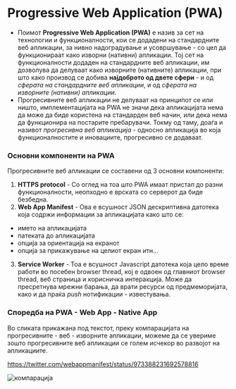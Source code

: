 # Progressive Web Application (PWA)

* Поимот **Progressive Web Application (PWA)** е назив за сет на технологии и функционалности, кои се додадени на стандардните веб апликации, за нивно надоградување и усовршување - со цел да функционираат како изворни (нативни) апликации. Тој сет на функционалности додаден на стандардните веб апликации, им дозволува да делуваат како изворните (нативните) апликации, при што како производ се добива **најдоброто од двете сфери** - и од *сферата на стандардните веб апликации*, и од *сферата на изворните (нативни) апликации*.
* Прогресивните веб апликации не делуваат на принципот се или ништо, имплементацијата на PWA не значи дека апликацијата нема да може да биде користена на стандарден веб начин, или дека нема да функционира на постарите пребарувачи.
Токму од таму, доаѓа и називот *прогресивна веб апликација* - односно апликација во која функционалностите и иновациите, прогресивно се додаваат.


### Основни компоненти на PWA

Прогресивните веб апликации се составени од 3 основни компоненти:
1. **HTTPS protocol** - Со оглед на тоа што PWA имаат пристап до разни функционалности, неопходно е врската со серверот да биде безбедна.
2. **Web App Manifest** - Ова е всушност JSON дескриптивна датотека која содржи информации за апликацијата како што се:
  * името на апликацијата
  * патеката до апликацијата
  * опција за ориентација на екранот
  * опција за прикажување на целиот екран итн...
3. **Service Worker** - Тоа е всушност Javascript датотека која цело време работи во посебен browser thread, кој е одвоен од главниот browser thread, веб страница и корисничка интеракција. Може да пресретнува мрежни барања, да врати ресурси од предмеморијата, како и да праќа *push* нотификации - известувања.

### Споредба на PWA - Web App - Native App

Во сликата прикажана под текстот, преку компарацијата на прогресивните - веб - изворните апликации, можеме да се увериме зошто прогресивните веб апликации се голем исчекор во развојот на апликациите.

https://twitter.com/webappmanifest/status/973388231692578816

![компарација](https://pbs.twimg.com/media/DYIqSuEVQAA8ZRY?format=jpg&name=small)
